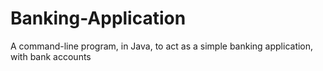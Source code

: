 # Banking-Application
A command-line program, in Java, to act as a simple banking application, with bank accounts
